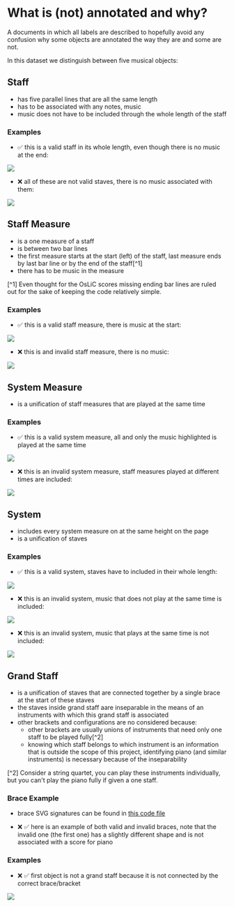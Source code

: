 # What is (not) annotated and why?

A documents in which all labels are described to hopefully avoid any confusion why some objects are annotated the way they are and some are not.

In this dataset we distinguish between five musical objects:

## Staff

- has five parallel lines that are all the same length
- has to be associated with any notes, music
- music does not have to be included through the whole length of the staff

### Examples

- ✅ this is a valid staff in its whole length, even though there is no music at the end:

![](/docs/examples/valid_staff.png)

- ❌ all of these are not valid staves, there is no music associated with them:

![](/docs/examples/invalid_staff.png)

## Staff Measure

- is a one measure of a staff
- is between two bar lines
- the first measure starts at the start (left) of the staff, last measure ends by last bar line or by the end of the staff[^1]
- there has to be music in the measure

[^1] Even thought for the OsLiC scores missing ending bar lines are ruled out for the sake of keeping the code relatively simple.

### Examples

- ✅ this is a valid staff measure, there is music at the start:

![](/docs/examples/valid_staff_measure.png)

- ❌ this is and invalid staff measure, there is no music:

![](/docs/examples/invalid_staff_measure.png)

## System Measure

- is a unification of staff measures that are played at the same time

### Examples

- ✅ this is a valid system measure, all and only the music highlighted is played at the same time

![](/docs/examples/valid_system_measure.png)

- ❌ this is an invalid system measure, staff measures played at different times are included:

![](/docs/examples/invalid_system_measure.png)

## System

- includes every system measure on at the same height on the page
- is a unification of staves

### Examples

- ✅ this is a valid system, staves have to included in their whole length:

![](/docs/examples/valid_system.png)

- ❌ this is an invalid system, music that does not play at the same time is included:

![](/docs/examples/invalid_system.png)

- ❌ this is an invalid system, music that plays at the same time is not included:

![](/docs/examples/invalid_system2.png)

## Grand Staff

- is a unification of staves that are connected together by a single brace at the start of these staves
- the staves inside grand staff aare inseparable in the means of an instruments with which this grand staff is associated
- other brackets and configurations are no considered because:
  - other brackets are usually unions of instruments that need only one staff to be played fully[^2]
  - knowing which staff belongs to which instrument is an information that is outside the scope of this project, identifying piano (and similar instruments) is necessary because of the inseparability

[^2] Consider a string quartet, you can play these instruments individually, but you can't play the piano fully if given a one staff.


### Brace Example

- brace SVG signatures can be found in [this code file](../app/Synthetic/AnnotExtraction/FindGrandStaff.py)

- ❌ ✅ here is an example of both valid and invalid braces, note that the invalid one (the first one) has a slightly different shape and is not associated with a score for piano

### Examples

- ❌ ✅ first object is not a grand staff because it is not connected by the correct brace/bracket

![](/docs/examples/grand_staff.png)
